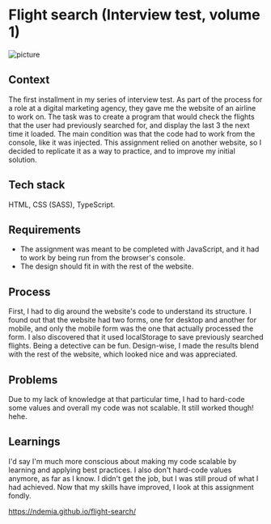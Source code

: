 # Flight search (Interview test, volume 1)
![picture](https://demia.me/assets/images/flight_x2.png)

## Context
The first installment in my series of interview test. As part of the process for a role at a digital marketing agency, they gave me the website of an airline to work on. The task was to create a program that would check the flights that the user had previously searched for, and display the last 3 the next time it loaded. The main condition was that the code had to work from the console, like it was injected. This assignment relied on another website, so I decided to replicate it as a way to practice, and to improve my initial solution. 

## Tech stack
HTML, CSS (SASS), TypeScript.

## Requirements
- The assignment was meant to be completed with JavaScript, and it had to work by being run from the browser's console.
- The design should fit in with the rest of the website.

## Process 
First, I had to dig around the website's code to understand its structure. I found out that the website had two forms, one for desktop and another for mobile, and only the mobile form was the one that actually processed the form. I also discovered that it used localStorage to save previously searched flights. Being a detective can be fun. Design-wise, I made the results blend with the rest of the website, which looked nice and was appreciated. 

## Problems
Due to my lack of knowledge at that particular time, I had to hard-code some values and overall my code was not scalable. It still worked though! hehe.

## Learnings
I'd say I'm much more conscious about making my code scalable by learning and applying best practices. I also don't hard-code values anymore, as far as I know. I didn't get the job, but I was still proud of what I had achieved. Now that my skills have improved, I look at this assignment fondly.

https://ndemia.github.io/flight-search/
